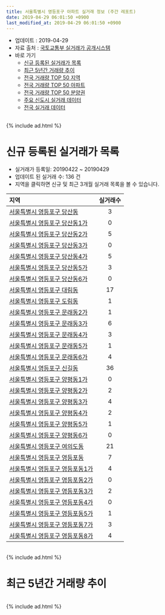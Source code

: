 ```yaml
---
title: 서울특별시 영등포구 아파트 실거래 정보 (주간 레포트)
date: 2019-04-29 06:01:50 +0900
last_modified_at: 2019-04-29 06:01:50 +0900
---
```


* 업데이트 : 2019-04-29
* 자료 출처 : [국토교통부 실거래가 공개시스템](http://rt.molit.go.kr)
* 바로 가기
    * [신규 등록된 실거래가 목록](#신규-등록된-실거래가-목록)
    * [최근 5년간 거래량 추이](#최근-5년간-거래량-추이)
    * [전국 거래량 TOP 50 지역](https://inasie.github.io/apt-trade-info/최근-3개월-전국에서-가장-거래가-많이-발생한-지역)
    * [전국 거래량 TOP 50 아파트](https://inasie.github.io/apt-trade-info/최근-3개월-전국에서-가장-거래가-많이-발생한-아파트)
    * [전국 거래량 TOP 50 분양권](https://inasie.github.io/apt-trade-info/최근-3개월-전국에서-가장-거래가-많이-발생한-분양권)
    * [주요 신도시 실거래 데이터](https://inasie.github.io/apt-trade-info/주요-신도시)
    * [전국 실거래 데이터](https://inasie.github.io/apt-trade-info/전국)

<br>
{% include ad.html %}
<br>

# 신규 등록된 실거래가 목록
* 실거래가 등록일: 20190422 ~ 20190429
* 업데이트 된 실거래 수: 136 건
* 지역을 클릭하면 신규 및 최근 3개월 실거래 목록을 볼 수 있습니다.


|지역|실거래수|
|:---|:---:|
|[서울특별시 영등포구 당산동](https://inasie.github.io/apt-trade-info/서울특별시-영등포구-당산동)|3|
|[서울특별시 영등포구 당산동1가](https://inasie.github.io/apt-trade-info/서울특별시-영등포구-당산동1가)|0|
|[서울특별시 영등포구 당산동2가](https://inasie.github.io/apt-trade-info/서울특별시-영등포구-당산동2가)|5|
|[서울특별시 영등포구 당산동3가](https://inasie.github.io/apt-trade-info/서울특별시-영등포구-당산동3가)|0|
|[서울특별시 영등포구 당산동4가](https://inasie.github.io/apt-trade-info/서울특별시-영등포구-당산동4가)|5|
|[서울특별시 영등포구 당산동5가](https://inasie.github.io/apt-trade-info/서울특별시-영등포구-당산동5가)|3|
|[서울특별시 영등포구 당산동6가](https://inasie.github.io/apt-trade-info/서울특별시-영등포구-당산동6가)|0|
|[서울특별시 영등포구 대림동](https://inasie.github.io/apt-trade-info/서울특별시-영등포구-대림동)|17|
|[서울특별시 영등포구 도림동](https://inasie.github.io/apt-trade-info/서울특별시-영등포구-도림동)|1|
|[서울특별시 영등포구 문래동2가](https://inasie.github.io/apt-trade-info/서울특별시-영등포구-문래동2가)|1|
|[서울특별시 영등포구 문래동3가](https://inasie.github.io/apt-trade-info/서울특별시-영등포구-문래동3가)|6|
|[서울특별시 영등포구 문래동4가](https://inasie.github.io/apt-trade-info/서울특별시-영등포구-문래동4가)|3|
|[서울특별시 영등포구 문래동5가](https://inasie.github.io/apt-trade-info/서울특별시-영등포구-문래동5가)|1|
|[서울특별시 영등포구 문래동6가](https://inasie.github.io/apt-trade-info/서울특별시-영등포구-문래동6가)|4|
|[서울특별시 영등포구 신길동](https://inasie.github.io/apt-trade-info/서울특별시-영등포구-신길동)|36|
|[서울특별시 영등포구 양평동1가](https://inasie.github.io/apt-trade-info/서울특별시-영등포구-양평동1가)|0|
|[서울특별시 영등포구 양평동2가](https://inasie.github.io/apt-trade-info/서울특별시-영등포구-양평동2가)|2|
|[서울특별시 영등포구 양평동3가](https://inasie.github.io/apt-trade-info/서울특별시-영등포구-양평동3가)|4|
|[서울특별시 영등포구 양평동4가](https://inasie.github.io/apt-trade-info/서울특별시-영등포구-양평동4가)|2|
|[서울특별시 영등포구 양평동5가](https://inasie.github.io/apt-trade-info/서울특별시-영등포구-양평동5가)|1|
|[서울특별시 영등포구 양평동6가](https://inasie.github.io/apt-trade-info/서울특별시-영등포구-양평동6가)|0|
|[서울특별시 영등포구 여의도동](https://inasie.github.io/apt-trade-info/서울특별시-영등포구-여의도동)|21|
|[서울특별시 영등포구 영등포동](https://inasie.github.io/apt-trade-info/서울특별시-영등포구-영등포동)|7|
|[서울특별시 영등포구 영등포동1가](https://inasie.github.io/apt-trade-info/서울특별시-영등포구-영등포동1가)|4|
|[서울특별시 영등포구 영등포동2가](https://inasie.github.io/apt-trade-info/서울특별시-영등포구-영등포동2가)|0|
|[서울특별시 영등포구 영등포동3가](https://inasie.github.io/apt-trade-info/서울특별시-영등포구-영등포동3가)|2|
|[서울특별시 영등포구 영등포동4가](https://inasie.github.io/apt-trade-info/서울특별시-영등포구-영등포동4가)|0|
|[서울특별시 영등포구 영등포동5가](https://inasie.github.io/apt-trade-info/서울특별시-영등포구-영등포동5가)|1|
|[서울특별시 영등포구 영등포동7가](https://inasie.github.io/apt-trade-info/서울특별시-영등포구-영등포동7가)|3|
|[서울특별시 영등포구 영등포동8가](https://inasie.github.io/apt-trade-info/서울특별시-영등포구-영등포동8가)|4|


<br>
{% include ad.html %}
<br>

# 최근 5년간 거래량 추이


<div style="width:100%;">
    <canvas id="deal_progress" height="200"></canvas>
</div>

<script>
new Chart(document.getElementById("deal_progress"), {
    type: 'line',
    data: {
        labels: ['201404','201405','201406','201407','201408','201409','201410','201411','201412','201501','201502','201503','201504','201505','201506','201507','201508','201509','201510','201511','201512','201601','201602','201603','201604','201605','201606','201607','201608','201609','201610','201611','201612','201701','201702','201703','201704','201705','201706','201707','201708','201709','201710','201711','201712','201801','201802','201803','201804','201805','201806','201807','201808','201809','201810','201811','201812','201901','201902','201903','201904'],
        datasets: [{
            label: '매매',
            pointRadius: 1,
            data: [239, 239, 220, 243, 315, 401, 387, 242, 274, 388, 393, 679, 503, 462, 478, 470, 414, 415, 484, 339, 239, 214, 241, 416, 439, 476, 559, 456, 459, 468, 477, 284, 151, 160, 246, 412, 399, 609, 481, 524, 185, 339, 296, 348, 412, 623, 423, 399, 236, 211, 207, 330, 504, 168, 123, 71, 89, 87, 64, 62, 30],
            borderColor: "rgba(255, 201, 14, 1)",
            backgroundColor: "rgba(255, 201, 14, 0.5)",
            fill: false,
            lineTension: 0
        },{
            label: '전월세',
            pointRadius: 1,
            data: [597, 557, 481, 559, 579, 575, 615, 518, 602, 697, 622, 716, 546, 485, 497, 482, 488, 437, 536, 468, 564, 586, 546, 596, 478, 447, 500, 479, 483, 461, 597, 414, 546, 554, 698, 653, 540, 561, 566, 490, 510, 509, 459, 531, 557, 598, 574, 626, 468, 448, 452, 450, 499, 451, 503, 434, 466, 560, 446, 350, 171],
            borderColor: "rgba(0, 141, 185, 1)",
            backgroundColor: "rgba(0, 141, 185, 0.5)",
            fill: false,
            lineTension: 0
        }
        ]
    },
    options: {
        responsive: true,
        title: {
            display: false
        },
        tooltips: {
            mode: 'index',
            intersect: false
        },
        hover: {
            mode: 'nearest',
            intersect: true
        },
        scales: {
            xAxes: [{
                display: true,
                scaleLabel: {
                    display: true,
                    labelString: '년/월'
                }
            }],
            yAxes: [{
                display: true,
                ticks: {
                    suggestedMin: 0,
                },
                scaleLabel: {
                    display: true,
                    labelString: '실거래 수'
                }
            }]
        }
    }
});

</script>


<br>
{% include ad.html %}
<br>


